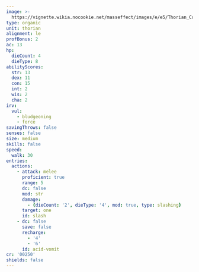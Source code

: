 ```yaml
---
image: >-
  https://vignette.wikia.nocookie.net/masseffect/images/e/e5/Thorian_Creeper.png/revision/latest/scale-to-width-down/424?cb=20140614190322
type: organic
unit: thorian
alignment: le
profBonus: 2
ac: 13
hp:
  dieCount: 4
  dieType: 8
abilityScores:
  str: 13
  dex: 11
  con: 15
  int: 2
  wis: 2
  cha: 2
irv:
  vul:
    - bludgeoning
    - force
savingThrows: false
senses: false
size: medium
skills: false
speed:
  walk: 30
entries:
  actions:
    - attack: melee
      proficient: true
      range: 5
      dc: false
      mod: str
      damage:
        - {dieCount: '2', dieType: '4', mod: true, type: slashing}
      target: one
      id: slash
    - dc: false
      save: false
      recharge:
        - '4'
        - '6'
      id: acid-vomit
cr: '00250'
shields: false
---
```

